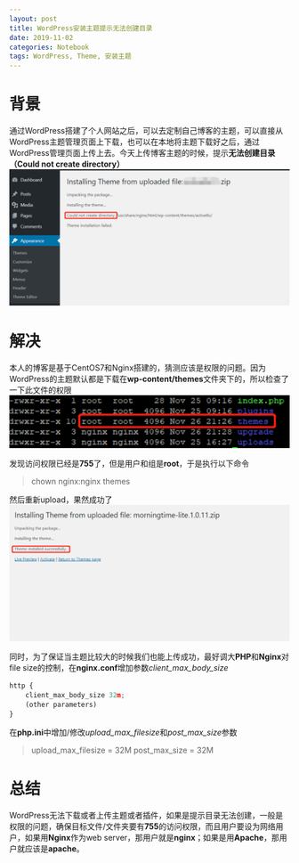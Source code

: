 ```yaml
---
layout: post
title: WordPress安装主题提示无法创建目录
date: 2019-11-02
categories: Notebook
tags: WordPress, Theme, 安装主题
---
```


# 背景

通过WordPress搭建了个人网站之后，可以去定制自己博客的主题，可以直接从WordPress主题管理页面上下载，也可以在本地将主题下载好之后，通过WordPress管理页面上传上去。今天上传博客主题的时候，提示**无法创建目录（Could not create directory）**
![无法创建目录](/assets/img/article-img/Notebook/wordpress%20unable%20to%20add%20plugin/wordpress%20update%20fail.png)

# 解决

本人的博客是基于CentOS7和Nginx搭建的，猜测应该是权限的问题。因为WordPress的主题默认都是下载在**wp-content/themes**文件夹下的，所以检查了一下此文件的权限
![文件夹原始权限](/assets/img/article-img/Notebook/wordpress%20unable%20to%20add%20plugin/theme%20privilege.png)

发现访问权限已经是**755**了，但是用户和组是**root**，于是执行以下命令

> chown nginx:nginx themes

然后重新upload，果然成功了
![上传成功](/assets/img/article-img/Notebook/wordpress%20unable%20to%20add%20plugin/wordpress%20upload%20theme%20success.png)

同时，为了保证当主题比较大的时候我们也能上传成功，最好调大**PHP**和**Nginx**对file size的控制，在**nginx.conf**增加参数*client_max_body_size*
~~~JavaScript
http {
    client_max_body_size 32m;
    (other parameters)
}
~~~

在**php.ini**中增加/修改*upload_max_filesize*和*post_max_size*参数
> upload_max_filesize = 32M
> post_max_size = 32M

# 总结

WordPress无法下载或者上传主题或者插件，如果是提示目录无法创建，一般是权限的问题，确保目标文件/文件夹要有**755**的访问权限，而且用户要设为网络用户，如果用**Nginx**作为web server，那用户就是**nginx**；如果是用**Apache**，那用户就应该是**apache**。